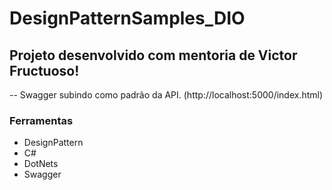 # DesignPatternSamples_DIO

## Projeto desenvolvido com mentoria de Victor Fructuoso!
-- Swagger subindo como padrão da API. (http://localhost:5000/index.html)

### Ferramentas
* DesignPattern
* C#
* DotNets
* Swagger